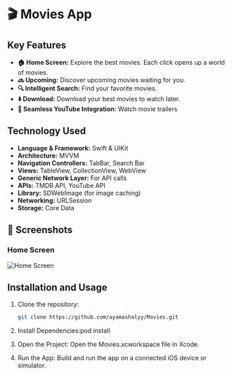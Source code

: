 # 🎬 Movies App


##  Key Features
- **🏠 Home Screen:** Explore the best movies. Each click opens up a world of movies.
- **🔜 Upcoming:** Discover upcoming movies waiting for you.
- **🔍 Intelligent Search:** Find your favorite movies.
- **⬇️ Download:** Download your best movies to watch later.
- **📲 Seamless YouTube Integration:** Watch movie trailers

## Technology Used
- **Language & Framework:** Swift & UIKit
- **Architecture:** MVVM
- **Navigation Controllers:** TabBar, Search Bar
- **Views:** TableView, CollectionView, WebView
- **Generic Network Layer:** For API calls
- **APIs:** TMDB API, YouTube API
- **Library:** SDWebImage (for image caching)
- **Networking:** URLSession
- **Storage:** Core Data

## 📸 Screenshots
### Home Screen
![Home Screen](path/to/your/image/home_screen.png)

##  Installation and Usage
1. Clone the repository:
   ```bash
   git clone https://github.com/ayamashalyy/Movies.git

2. Install Dependencies:pod install

3. Open the Project: Open the Movies.xcworkspace file in Xcode.

4. Run the App: Build and run the app on a connected iOS device or simulator.   
